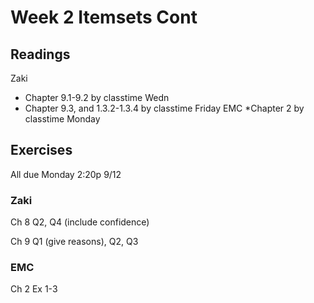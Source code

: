 # Week 2 Itemsets Cont

## Readings
Zaki
  * Chapter 9.1-9.2 by classtime Wedn
  * Chapter 9.3, and 1.3.2-1.3.4 by classtime Friday
EMC 
  *Chapter 2 by classtime Monday

## Exercises
All due Monday 2:20p 9/12

### Zaki
Ch 8 Q2, Q4 (include confidence)

Ch 9 Q1 (give reasons), Q2, Q3

### EMC
Ch 2 Ex 1-3